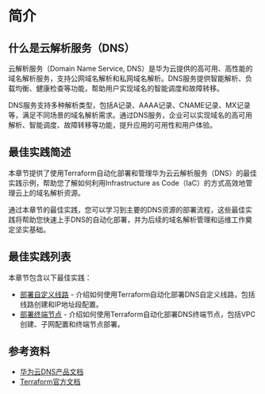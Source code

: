# 简介

## 什么是云解析服务（DNS）

云解析服务（Domain Name Service, DNS）是华为云提供的高可用、高性能的域名解析服务，支持公网域名解析和私网域名解析。DNS服务提供智能解析、负载均衡、健康检查等功能，帮助用户实现域名的智能调度和故障转移。

DNS服务支持多种解析类型，包括A记录、AAAA记录、CNAME记录、MX记录等，满足不同场景的域名解析需求。通过DNS服务，企业可以实现域名的高可用解析、智能调度、故障转移等功能，提升应用的可用性和用户体验。

## 最佳实践简述

本章节提供了使用Terraform自动化部署和管理华为云云解析服务（DNS）的最佳实践示例，帮助您了解如何利用Infrastructure as Code（IaC）的方式高效地管理云上的域名解析资源。

通过本章节的最佳实践，您可以学习到主要的DNS资源的部署流程，这些最佳实践将帮助您快速上手DNS的自动化部署，并为后续的域名解析管理和运维工作奠定坚实基础。

## 最佳实践列表

本章节包含以下最佳实践：

* [部署自定义线路](custom_line.md) - 介绍如何使用Terraform自动化部署DNS自定义线路，包括线路创建和IP地址段配置。
* [部署终端节点](endpoint.md) - 介绍如何使用Terraform自动化部署DNS终端节点，包括VPC创建、子网配置和终端节点部署。

## 参考资料

- [华为云DNS产品文档](https://support.huaweicloud.com/dns/index.html)
- [Terraform官方文档](https://www.terraform.io/docs/index.html)
